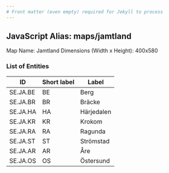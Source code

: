 ```yaml
---
# Front matter (even empty) required for Jekyll to process
---
```


## JavaScript Alias: maps/jamtland

Map Name: Jamtland
Dimensions (Width x Height): 400x580





### List of Entities

ID | Short label | Label
---|---|---|
SE.JA.BE|BE|Berg
SE.JA.BR|BR|Bräcke
SE.JA.HA|HA|Härjedalen
SE.JA.KR|KR|Krokom
SE.JA.RA|RA|Ragunda
SE.JA.ST|ST|Strömstad
SE.JA.AR|AR|Åre
SE.JA.OS|OS|Östersund

